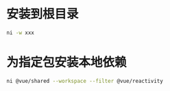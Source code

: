 # 安装到根目录

```zsh
ni -w xxx
```

# 为指定包安装本地依赖

```zsh
ni @vue/shared --workspace --filter @vue/reactivity
```
